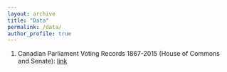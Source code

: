 ```yaml
---
layout: archive
title: "Data"
permalink: /data/
author_profile: true
---
```


1. Canadian Parliament Voting Records 1867-2015 (House of Commons and Senate): 
[link](https://github.com/jf-godbout/data) 

